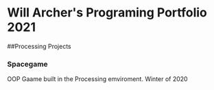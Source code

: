 # Will Archer's Programing Portfolio 2021

##Processing Projects

### Spacegame
OOP Gaame built in the Processing emviroment. Winter of 2020
